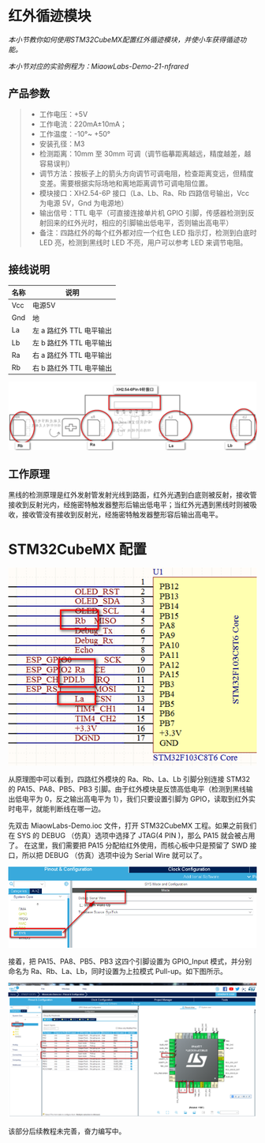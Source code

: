 # 红外循迹模块

*本小节教你如何使用STM32CubeMX配置红外循迹模块，并使小车获得循迹功能。*

*本小节对应的实验例程为：MiaowLabs-Demo-21-nfrared*

## 产品参数

> * 工作电压：+5V
> * 工作电流：220mA±10mA；
> * 工作温度：-10°~ +50°
> *  安装孔径：M3
> * 检测距离：10mm 至 30mm 可调（调节临摹距离越远，精度越差，越容易误判）
> * 调节方法：按板子上的箭头方向调节可调电阻，检查距离变远，但精度变差。需要根据实际场地和离地距离调节可调电阻位置。
> * 模块接口：XH2.54-6P 接口（La、Lb、Ra、Rb 四路信号输出，Vcc 为电源 5V，Gnd 为电源地）
> * 输出信号：TTL 电平（可直接连接单片机 GPIO 引脚，传感器检测到反射回来的红外光时，相应的引脚输出低电平，否则输出高电平）
> * 备注：四路红外的每个红外都对应一个红色 LED 指示灯，检测到白底时 LED 亮，检测到黑线时 LED 不亮，用户可以参考 LED 来调节电阻。

## 接线说明

| 名称 | 说明                     |
| ---- | ------------------------ |
| Vcc  | 电源5V                   |
| Gnd  | 地                       |
| La   | 左 a 路红外 TTL 电平输出 |
| Lb   | 左 b 路红外 TTL 电平输出 |
| Ra   | 右 a 路红外 TTL 电平输出 |
| Rb   | 右 b 路红外 TTL 电平输出 |

![红外模块示意图 alt ><](img/hongwai.png)



## 工作原理

黑线的检测原理是红外发射管发射光线到路面，红外光遇到白底则被反射，接收管接收到反射光内，经施密特触发器整形后输出低电平；当红外光遇到黑线时则被吸收，接收管没有接收到反射光，经施密特触发器整形容后输出高电平。



# STM32CubeMX 配置

![红外接线原理图 alt ><](img/2021-01-16_111432.png)

从原理图中可以看到，四路红外模块的 Ra、Rb、La、Lb 引脚分别连接 STM32 的 PA15、PA8、PB5、PB3 引脚。由于红外模块是反馈高低电平（检测到黑线输出低电平为 0，反之输出高电平为 1），我们只要设置引脚为 GPIO，读取到红外实时电平，就能判断线在哪一边。

先双击 MiaowLabs-Demo.ioc 文件，打开 STM32CubeMX 工程。如果之前我们在 SYS 的 DEBUG （仿真）选项中选择了 JTAG(4 PIN )，那么 PA15 就会被占用了。 在这里，我们需要把 PA15 分配给红外使用，而核心板中只是预留了 SWD 接口，所以把 DEBUG （仿真）选项中设为  Serial Wire 就可以了。

![Debug 选项设为 Serial Wire alt ><](img/2021-01-16_114616.png)

接着，把 PA15、PA8、PB5、PB3 这四个引脚设置为 GPIO_Input 模式，并分别命名为 Ra、Rb、La、Lb，同时设置为上拉模式 Pull-up。如下图所示。

![设置 STM32 引脚 alt ><](img/2021-01-16_215154.png)

该部分后续教程未完善，奋力编写中。
